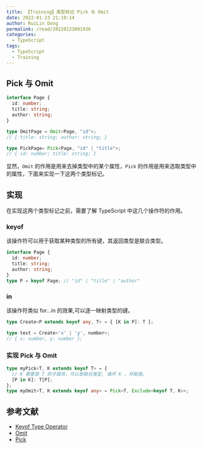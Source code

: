 ```yaml
---
title: 【Training】类型标记 Pick 与 Omit
date: 2022-01-23 21:19:14
author: RuiLin Dong
permalink: /read/20220123091936
categories:
  - TypeScript
tags:
  - TypeScript
  - Training
---
```

## Pick 与 Omit

```typescript
interface Page {
  id: number;
  title: string;
  author: string;
}

type OmitPage = Omit<Page, "id">;
// { title: string; author: string; }

type PickPage= Pick<Page, "id" | "title">;
// { id: number; title: string; }
```
显然，`Omit` 的作用是用来去掉类型中的某个属性，`Pick` 的作用是用来选取类型中的属性，下面来实现一下这两个类型标记。
## 实现
在实现这两个类型标记之前，需要了解 TypeScript 中这几个操作符的作用。
### keyof
该操作符可以用于获取某种类型的所有键，其返回类型是联合类型。
```typescript
interface Page {
  id: number;
  title: string;
  author: string;
}
type P = keyof Page; // "id" | "title" | "author"
```
### in 
该操作符类似 for...in 的效果,可以逐一映射类型的键。
```typescript
type Create<P extends keyof any, T> = { [K in P]: T };

type test = Create<'x' | 'y', number>;
// { x: number, y: number };
```
### 实现 Pick 与 Omit 
```typescript
type myPick<T, K extends keyof T> = {
  // K 需要是 T 的子属性，可以是联合类型, 循环 K ，并赋值。
  [P in K]: T[P];
};
type myOmit<T, K extends keyof any> = Pick<T, Exclude<keyof T, K>>;
```

## 参考文献
- [Keyof Type Operator](https://www.typescriptlang.org/docs/handbook/2/keyof-types.html)
- [Omit](https://www.typescriptlang.org/docs/handbook/utility-types.html#omittype-keys)
- [Pick](https://www.typescriptlang.org/docs/handbook/utility-types.html#picktype-keys)